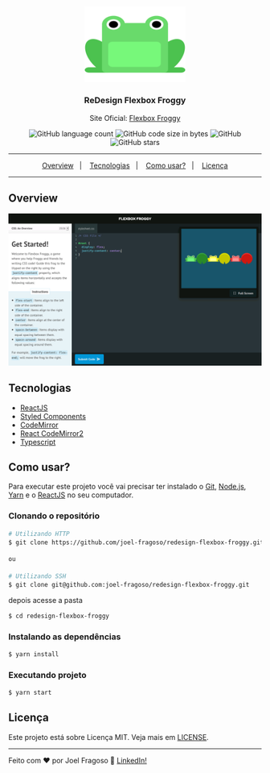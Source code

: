 <p align="center">
  <img width="200" src="./src/assets/frog-green.svg" alt="Flexbox Froggy">
</p>

<h3 align="center">ReDesign Flexbox Froggy</h3>
<p align="center">
  Site Oficial: <a href="https://flexboxfroggy.com/">Flexbox Froggy</a>
</p>

<p align="center">
  <img alt="GitHub language count" src="https://img.shields.io/github/languages/count/joel-fragoso/redesign-flexbox-froggy">

  <img alt="GitHub code size in bytes" src="https://img.shields.io/github/languages/code-size/joel-fragoso/redesign-flexbox-froggy">

  <img alt="GitHub" src="https://img.shields.io/github/license/joel-fragoso/redesign-flexbox-froggy">

  <img alt="GitHub stars" src="https://img.shields.io/github/stars/joel-fragoso/redesign-flexbox-froggy?style=social">
</p>

<hr>
<p align="center">
  <a href=#overview>Overview</a>&nbsp;&nbsp;&nbsp;|&nbsp;&nbsp;&nbsp;
  <a href=#tecnologias>Tecnologias</a>&nbsp;&nbsp;&nbsp;|&nbsp;&nbsp;&nbsp;
  <a href=#como-usar>Como usar?</a>&nbsp;&nbsp;&nbsp;|&nbsp;&nbsp;&nbsp;
  <a href=#licença>Licença</a>
</p>
<hr>

## Overview

<p align="center">
  <img src="./assets/screenshot.png" alt="Flexbox Froggy">
</p>

## Tecnologias

- [ReactJS](https://pt-br.reactjs.org/)
- [Styled Components](https://styled-components.com/)
- [CodeMirror](https://codemirror.net/)
- [React CodeMirror2](https://github.com/scniro/react-codemirror2)
- [Typescript](https://www.typescriptlang.org/)

## Como usar?

Para executar este projeto você vai precisar ter instalado o [Git](https://git-scm.com/), [Node.js](https://nodejs.org/en/), [Yarn](https://yarnpkg.com/) e o [ReactJS](https://pt-br.reactjs.org/) no seu computador.

### Clonando o repositório

```bash
# Utilizando HTTP
$ git clone https://github.com/joel-fragoso/redesign-flexbox-froggy.git

ou

# Utilizando SSH
$ git clone git@github.com:joel-fragoso/redesign-flexbox-froggy.git
```

depois acesse a pasta

```bash
$ cd redesign-flexbox-froggy
```

### Instalando as dependências
```bash
$ yarn install
```

### Executando projeto
```bash
$ yarn start
```

## Licença

Este projeto está sobre Licença MIT. Veja mais em [LICENSE](LICENSE).

<hr>

Feito com ❤️ por Joel Fragoso 👋️ [LinkedIn!](https://www.linkedin.com/in/joel-fragoso-0906611a9/)
